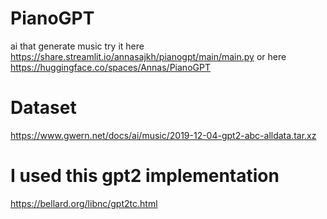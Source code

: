 # PianoGPT
ai that generate music
try it here https://share.streamlit.io/annasajkh/pianogpt/main/main.py
or here https://huggingface.co/spaces/Annas/PianoGPT
# Dataset
https://www.gwern.net/docs/ai/music/2019-12-04-gpt2-abc-alldata.tar.xz
# I used this gpt2 implementation
https://bellard.org/libnc/gpt2tc.html
